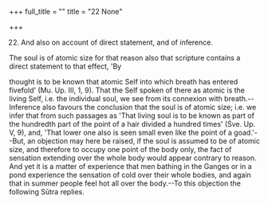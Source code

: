 +++
full_title = ""
title = "22 None"

+++


22. And also on account of direct statement, and of inference.

The soul is of atomic size for that reason also that scripture contains a direct statement to that effect, 'By

thought is to be known that atomic Self into which breath has entered fivefold' (Mu. Up. III, 1, 9). That the Self spoken of there as atomic is the living Self, i.e. the individual soul, we see from its connexion with breath.--Inference also favours the conclusion that the soul is of atomic size; i.e. we infer that from such passages as 'That living soul is to be known as part of the hundredth part of the point of a hair divided a hundred times' (Śve. Up. V, 9), and, 'That lower one also is seen small even like the point of a goad.'--But, an objection may here be raised, if the soul is assumed to be of atomic size, and therefore to occupy one point of the body only, the fact of sensation extending over the whole body would appear contrary to reason. And yet it is a matter of experience that men bathing in the Ganges or in a pond experience the sensation of cold over their whole bodies, and again that in summer people feel hot all over the body.--To this objection the following Sūtra replies.

